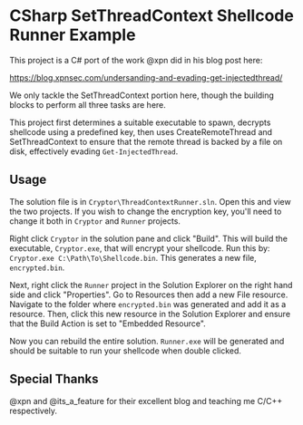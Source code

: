 # CSharp SetThreadContext Shellcode Runner Example

This project is a C# port of the work @xpn did in his blog post here:

https://blog.xpnsec.com/undersanding-and-evading-get-injectedthread/

We only tackle the SetThreadContext portion here, though the building blocks to perform all three tasks are here.

This project first determines a suitable executable to spawn, decrypts shellcode using a predefined key, then uses CreateRemoteThread and SetThreadContext to ensure that the remote thread is backed by a file on disk, effectively evading `Get-InjectedThread`.

## Usage

The solution file is in `Cryptor\ThreadContextRunner.sln`. Open this and view the two projects. If you wish to change the encryption key, you'll need to change it both in `Cryptor` and `Runner` projects.

Right click `Cryptor` in the solution pane and click "Build". This will build the executable, `Cryptor.exe`, that will encrypt your shellcode. Run this by: `Cryptor.exe C:\Path\To\Shellcode.bin`. This generates a new file, `encrypted.bin`.

Next, right click the `Runner` project in the Solution Explorer on the right hand side and click "Properties". Go to Resources then add a new File resource. Navigate to the folder where `encrypted.bin` was generated and add it as a resource. Then, click this new resource in the Solution Explorer and ensure that the Build Action is set to "Embedded Resource".

Now you can rebuild the entire solution. `Runner.exe` will be generated and should be suitable to run your shellcode when double clicked.

## Special Thanks

@xpn and @its_a_feature for their excellent blog and teaching me C/C++ respectively.
